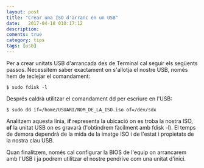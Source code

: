 ```yaml
---
layout: post
title: "Crear una ISO d'arranc en un USB"
date:   2017-04-18 010:17:12
description:
coments: true
category: tips
tags: [usb]
---
```

Per a crear unitats USB d'arrancada des de Terminal cal seguir els següents passos.
Necessitem saber exactament on s'allotja el nostre USB, només hem de teclejar el comandament:

    $ sudo fdisk -l

Després caldrà utilitzar el comandament dd per escriure en l'USB:

    $ sudo dd if=/home/USUARI/NOM_DE_LA_ISO.iso of=/dev/sdx

Analitzem aquesta línia, **if** representa la ubicació on es troba la nostra ISO, **of** la unitat USB on es gravarà (l'obtindrem fàcilment amb fdisk -l). El temps de demora dependrà de la mida de la imatge ISO i de l'estat i propietats de la nostra clau USB.

Quan finalitzem, només cal configurar la BIOS de l'equip on arrancarem amb l'USB i ja podrem utilitzar el nostre pendrive com una unitat d'inici.
